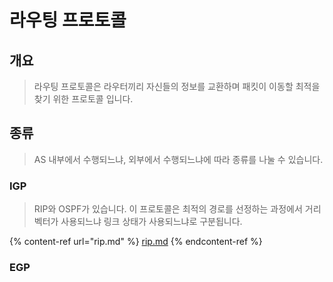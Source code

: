 # 라우팅 프로토콜



## 개요&#x20;

> 라우팅 프로토콜은 라우터끼리 자신들의 정보를 교환하며 패킷이 이동할 최적을 찾기 위한 프로토콜 입니다.&#x20;



## 종류&#x20;

> AS 내부에서 수행되느냐, 외부에서 수행되느냐에 따라 종류를 나눌 수 있습니다.&#x20;

### IGP

> RIP와 OSPF가 있습니다. 이 프로토콜은 최적의 경로를 선정하는 과정에서 거리 벡터가 사용되느냐 링크 상태가 사용되느냐로 구분됩니다.&#x20;

{% content-ref url="rip.md" %}
[rip.md](rip.md)
{% endcontent-ref %}



### EGP

